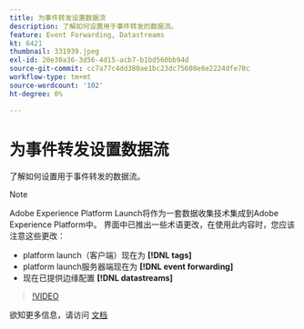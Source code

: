 ```yaml
---
title: 为事件转发设置数据流
description: 了解如何设置用于事件转发的数据流。
feature: Event Forwarding, Datastreams
kt: 6421
thumbnail: 331939.jpeg
exl-id: 20e30a36-3d56-4d15-acb7-b1bd560bb94d
source-git-commit: cc7a77c4dd380ae1bc23dc75608e8e2224dfe78c
workflow-type: tm+mt
source-wordcount: '102'
ht-degree: 0%

---
```


# 为事件转发设置数据流

了解如何设置用于事件转发的数据流。

>[!NOTE]
>
>Adobe Experience Platform Launch将作为一套数据收集技术集成到Adobe Experience Platform中。 界面中已推出一些术语更改，在使用此内容时，您应该注意这些更改：
> 
> * platform launch（客户端）现在为 **[!DNL tags]**
> * platform launch服务器端现在为 **[!DNL event forwarding]**
> * 现在已提供边缘配置 **[!DNL datastreams]**


>[!VIDEO](https://video.tv.adobe.com/v/331939?quality=12&learn=on)

欲知更多信息，请访问 [文档](https://experienceleague.adobe.com/docs/experience-platform/tags/event-forwarding/getting-started.html#create-a-datastream)

